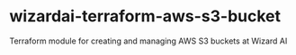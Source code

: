 # wizardai-terraform-aws-s3-bucket
Terraform module for creating and managing AWS S3 buckets at Wizard AI
